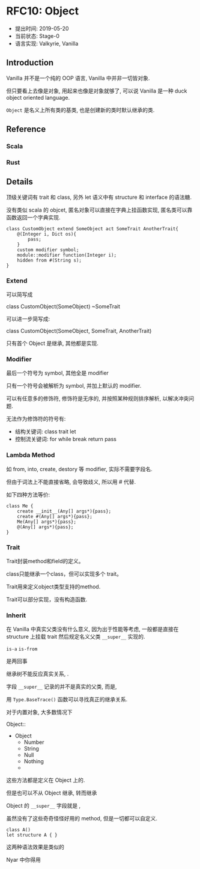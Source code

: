 RFC10: Object
=============

- 提出时间: 2019-05-20
- 当前状态: Stage-0
- 语言实现: Valkyrie, Vanilla

## Introduction

Vanilla 并不是一个纯的 OOP 语言, Vanilla 中并非一切皆对象.

但只要看上去像是对象, 用起来也像是对象就够了, 可以说 Vanilla 是一种 duck object oriented language.

`Object` 是名义上所有类的基类, 也是创建新的类时默认继承的类.

## Reference

### Scala 

### Rust


## Details

顶级关键词有 trait 和 class, 另外 let 语义中有 structure 和 interface 的语法糖.

没有类似 scala 的 objcet, 匿名对象可以直接在字典上挂函数实现, 匿名类可以靠函数返回一个字典实现.

```nyar
class CustomObject extend SomeObject act SomeTrait AnotherTrait{
    @(Integer i, Dict os){
        pass;
    }
    custom modifier symbol;
    module::modifier function(Integer i);
    hidden from #(String s);
}
```

### Extend

可以简写成

class CustomObject(SomeObject) ~SomeTrait

可以进一步简写成:

class CustomObject(SomeObject, SomeTrait, AnotherTrait)

只有首个 Object 是继承, 其他都是实现.

### Modifier

最后一个符号为 symbol, 其他全是 modifier

只有一个符号会被解析为 symbol, 并加上默认的 modifier.

可以有任意多的修饰符, 修饰符是无序的, 并按照某种规则排序解析, 以解决冲突问题.

无法作为修饰符的符号有: 

- 结构关键词: class trait let 
- 控制流关键词: for while break return pass


### Lambda Method

如 from, into, create, destory 等 modifier, 实际不需要字段名.

但由于词法上不能直接省略, 会导致歧义, 所以用 # 代替.




如下四种方法等价:

```nyar
class Me {
    create __init__(Any[] args*){pass};
    create #(Any[] args*){pass};
    Me(Any[] args*){pass};
    @(Any[] args*){pass};
}
```


### Trait

Trait封装method和field的定义。

class只能继承一个class，但可以实现多个 trait。

Trait用来定义object类型支持的method.

Trait可以部分实现，没有构造函数.


### Inherit

在 Vanilla 中真实父类没有什么意义, 因为出于性能等考虑, 一般都是直接在 structure 上挂载 trait 然后规定名义父类 `__super__` 实现的.



`is-a`
`is-from`

是两回事

继承树不能反应真实关系, .


字段 `__super__` 记录的并不是真实的父类, 而是,

用 `Type.BaseTrace()` 函数可以寻找真正的继承关系.

对于内置对象, 大多数情况下



Object::


- Object
  - Number
  - String
  - Null
  - Nothing
  -

这些方法都是定义在 Object 上的.

但是也可以不从 Object 继承, 转而继承

Object 的 `__super__` 字段就是 ,

虽然没有了这些奇奇怪怪好用的 method, 但是一切都可以自定义.



```nyar
class A()
let structure A { }
```

这两种语法效果是类似的

Nyar 中你得用






